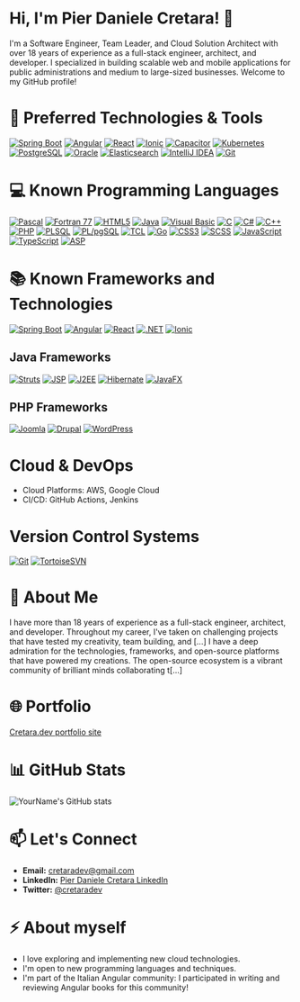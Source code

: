 # Hi, I'm Pier Daniele Cretara! 👋

I'm a Software Engineer, Team Leader, and Cloud Solution Architect with over 18 years of experience as a full-stack engineer, architect, and developer. 
I specialized in building scalable web and mobile applications for public administrations and medium to large-sized businesses. Welcome to my GitHub profile!

# 🚀 Preferred Technologies & Tools

[![Spring Boot](https://img.shields.io/badge/Spring%20Boot-6DB33F?logo=spring&logoColor=white&style=for-the-badge)](https://spring.io/projects/spring-boot)
[![Angular](https://img.shields.io/badge/Angular-DD0031?logo=angular&logoColor=white&style=for-the-badge)](https://angular.io/)
[![React](https://img.shields.io/badge/React-61DAFB?logo=react&logoColor=black&style=for-the-badge)](https://reactjs.org/)
[![Ionic](https://img.shields.io/badge/Ionic-%2300B4FF.svg?style=for-the-badge&logo=ionic&logoColor=white)](https://ionicframework.com/)
[![Capacitor](https://img.shields.io/badge/Capacitor-000?logo=capacitor&logoColor=blue&style=for-the-badge)](https://capacitorjs.com/)
[![Kubernetes](https://img.shields.io/badge/Kubernetes-326CE5?logo=kubernetes&logoColor=white&style=for-the-badge)](https://kubernetes.io/)
[![PostgreSQL](https://img.shields.io/badge/PostgreSQL-336791.svg?style=for-the-badge&logo=postgresql&logoColor=white)](https://www.postgresql.org/)
[![Oracle](https://img.shields.io/badge/Oracle-F80000?logo=oracle&logoColor=white&style=for-the-badge)](https://www.oracle.com/)
[![Elasticsearch](https://img.shields.io/badge/Elasticsearch-005571.svg?style=for-the-badge&logo=elasticsearch&logoColor=white)](https://www.elastic.co/elasticsearch/)
[![IntelliJ IDEA](https://img.shields.io/badge/IntelliJ%20IDEA-000000?logo=intellij-idea&logoColor=white&style=for-the-badge)](https://www.jetbrains.com/idea/)
[![Git](https://img.shields.io/badge/Git-F05032?logo=git&logoColor=white&style=for-the-badge)](https://git-scm.com/)

# 💻 Known Programming Languages

[![Pascal](https://img.shields.io/badge/Pascal-00599C?logo=freepascal&logoColor=white&style=for-the-badge)]()
[![Fortran 77](https://img.shields.io/badge/Fortran77-4C5B94?logo=fortran&logoColor=white&style=for-the-badge)]()
[![HTML5](https://img.shields.io/badge/HTML5-E34F26?logo=html5&logoColor=white&style=for-the-badge)]()
[![Java](https://img.shields.io/badge/Java-ED8B00?logo=java&logoColor=white&style=for-the-badge)]()
[![Visual Basic](https://img.shields.io/badge/Visual%20Basic-945FD8?logo=visual-studio&logoColor=white&style=for-the-badge)]()
[![C](https://img.shields.io/badge/C-00599C?logo=c&logoColor=white&style=for-the-badge)]()
[![C#](https://img.shields.io/badge/C%23-239120?logo=c-sharp&logoColor=white&style=for-the-badge)](https://docs.microsoft.com/en-us/dotnet/csharp/)
[![C++](https://img.shields.io/badge/C++-00599C?logo=cplusplus&logoColor=white&style=for-the-badge)]()
[![PHP](https://img.shields.io/badge/PHP-777BB4?logo=php&logoColor=white&style=for-the-badge)]()
[![PLSQL](https://img.shields.io/badge/PLSQL-527FFF?logo=oracle&logoColor=white&style=for-the-badge)](https://www.oracle.com/database/technologies/appdev/plsql.html)
[![PL/pgSQL](https://img.shields.io/badge/PL%2FpgSQL-336791?logo=postgresql&logoColor=white&style=for-the-badge)](https://www.postgresql.org/docs/current/plpgsql.html)
[![TCL](https://img.shields.io/badge/TCL-FFCC00?logo=tcl&logoColor=black&style=for-the-badge)]()
[![Go](https://img.shields.io/badge/Go-00ADD8?logo=go&logoColor=white&style=for-the-badge)]()
[![CSS3](https://img.shields.io/badge/CSS3-1572B6?logo=css3&logoColor=white&style=for-the-badge)]()
[![SCSS](https://img.shields.io/badge/SCSS-CC6699?logo=sass&logoColor=white&style=for-the-badge)]()
[![JavaScript](https://img.shields.io/badge/JavaScript-F7DF1E?logo=javascript&logoColor=black&style=for-the-badge)]()
[![TypeScript](https://img.shields.io/badge/TypeScript-3178C6?logo=typescript&logoColor=white&style=for-the-badge)]()
[![ASP](https://img.shields.io/badge/ASP-008000?logo=asp&logoColor=white&style=for-the-badge)]()

# 📚 Known Frameworks and Technologies

[![Spring Boot](https://img.shields.io/badge/Spring%20Boot-6DB33F?logo=spring&logoColor=white&style=for-the-badge)](https://spring.io/projects/spring-boot)
[![Angular](https://img.shields.io/badge/Angular-DD0031?logo=angular&logoColor=white&style=for-the-badge)](https://angular.io/)
[![React](https://img.shields.io/badge/React-61DAFB?logo=react&logoColor=black&style=for-the-badge)](https://reactjs.org/)
[![.NET](https://img.shields.io/badge/.NET-512BD4?logo=.net&logoColor=white&style=for-the-badge)](https://dotnet.microsoft.com/)
[![Ionic](https://img.shields.io/badge/Ionic-%2300B4FF.svg?style=for-the-badge&logo=ionic&logoColor=white)](https://ionicframework.com/)

## Java Frameworks
[![Struts](https://img.shields.io/badge/Struts-007396?logo=apache&logoColor=white&style=for-the-badge)](https://struts.apache.org/)
[![JSP](https://img.shields.io/badge/JSP-E34F26?logo=java&logoColor=white&style=for-the-badge)]()
[![J2EE](https://img.shields.io/badge/J2EE-007396?logo=java&logoColor=white&style=for-the-badge)]()
[![Hibernate](https://img.shields.io/badge/Hibernate-59666C?logo=hibernate&logoColor=white&style=for-the-badge)](https://hibernate.org/)
[![JavaFX](https://img.shields.io/badge/JavaFX-0D80D0?logo=java&logoColor=white&style=for-the-badge)](https://openjfx.io/)

## PHP Frameworks
[![Joomla](https://img.shields.io/badge/Joomla-FF6600?logo=joomla&logoColor=white&style=for-the-badge)](https://www.joomla.org/)
[![Drupal](https://img.shields.io/badge/Drupal-0678BE?logo=drupal&logoColor=white&style=for-the-badge)](https://www.drupal.org/)
[![WordPress](https://img.shields.io/badge/WordPress-21759B?logo=wordpress&logoColor=white&style=for-the-badge)](https://wordpress.org/)

# Cloud & DevOps
- Cloud Platforms: AWS, Google Cloud
- CI/CD: GitHub Actions, Jenkins

# Version Control Systems
[![Git](https://img.shields.io/badge/Git-F05032?logo=git&logoColor=white&style=for-the-badge)](https://git-scm.com/)
[![TortoiseSVN](https://img.shields.io/badge/TortoiseSVN-4C5B94?logo=subversion&logoColor=white&style=for-the-badge)](https://tortoisesvn.net/)

# 💼 About Me

I have more than 18 years of experience as a full-stack engineer, architect, and developer. Throughout my career, I've taken on challenging projects that have tested my creativity, team building, and [...]
I have a deep admiration for the technologies, frameworks, and open-source platforms that have powered my creations. The open-source ecosystem is a vibrant community of brilliant minds collaborating t[...]

# 🌐 Portfolio
[Cretara.dev portfolio site](https://cretara.dev)

# 📊 GitHub Stats

![YourName's GitHub stats](https://github-readme-stats.vercel.app/api?username=cretara&show_icons=true&theme=default)

# 📫 Let's Connect

- **Email:** [cretaradev@gmail.com](mailto:cretaradev@gmail.com)
- **LinkedIn:** [Pier Daniele Cretara LinkedIn](https://www.linkedin.com/in/pier-daniele-cretara/)
- **Twitter:** [@cretaradev](https://x.com/cretaradev)

# ⚡ About myself
- I love exploring and implementing new cloud technologies.
- I'm open to new programming languages and techniques.
- I'm part of the Italian Angular community: I participated in writing and reviewing Angular books for this community!
